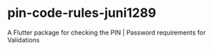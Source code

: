 # pin-code-rules-juni1289
A Flutter package for checking the PIN | Password requirements for Validations 
